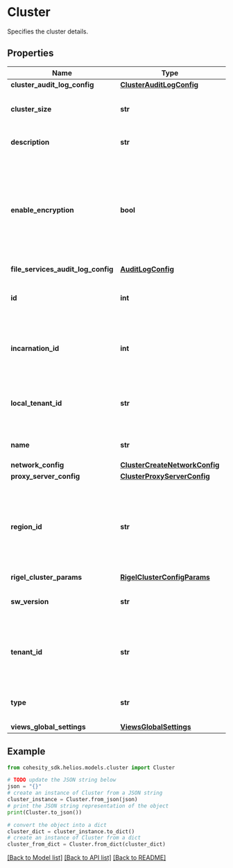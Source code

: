 # Cluster

Specifies the cluster details.

## Properties

Name | Type | Description | Notes
------------ | ------------- | ------------- | -------------
**cluster_audit_log_config** | [**ClusterAuditLogConfig**](ClusterAuditLogConfig.md) |  | [optional] 
**cluster_size** | **str** | Specifies the size of the cloud platforms. | [optional] [readonly] 
**description** | **str** | Description of the cluster. | [optional] 
**enable_encryption** | **bool** | Specifies whether or not encryption is enabled. If encryption is enabled, all data on the Cluster will be encrypted. | [optional] [readonly] 
**file_services_audit_log_config** | [**AuditLogConfig**](AuditLogConfig.md) |  | [optional] 
**id** | **int** | Specifies the cluster id of the new cluster. | [optional] [readonly] 
**incarnation_id** | **int** | Specifies the incarnation id of the new cluster. | [optional] [readonly] 
**local_tenant_id** | **str** | Specifies the local tenant id. Only applicable on Helios. | [optional] [readonly] 
**name** | **str** | Name of the new cluster. | [optional] 
**network_config** | [**ClusterCreateNetworkConfig**](ClusterCreateNetworkConfig.md) |  | [optional] 
**proxy_server_config** | [**ClusterProxyServerConfig**](ClusterProxyServerConfig.md) |  | [optional] 
**region_id** | **str** | Specifies the region id on which this cluster is present. Only applicable on Helios for DMaaS clusters. | [optional] [readonly] 
**rigel_cluster_params** | [**RigelClusterConfigParams**](RigelClusterConfigParams.md) |  | [optional] 
**sw_version** | **str** | Software version of the new cluster. | [optional] [readonly] 
**tenant_id** | **str** | Specifies the globally unique tenant id. Only applicable on Helios. | [optional] [readonly] 
**type** | **str** | Specifies the type of the new cluster. | [optional] [readonly] 
**views_global_settings** | [**ViewsGlobalSettings**](ViewsGlobalSettings.md) |  | [optional] 

## Example

```python
from cohesity_sdk.helios.models.cluster import Cluster

# TODO update the JSON string below
json = "{}"
# create an instance of Cluster from a JSON string
cluster_instance = Cluster.from_json(json)
# print the JSON string representation of the object
print(Cluster.to_json())

# convert the object into a dict
cluster_dict = cluster_instance.to_dict()
# create an instance of Cluster from a dict
cluster_from_dict = Cluster.from_dict(cluster_dict)
```
[[Back to Model list]](../README.md#documentation-for-models) [[Back to API list]](../README.md#documentation-for-api-endpoints) [[Back to README]](../README.md)


